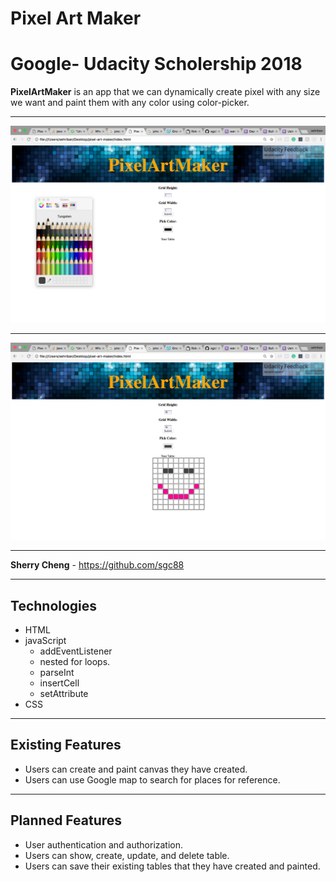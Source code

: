 Pixel Art Maker
===================
Google- Udacity Scholership 2018
===================


**PixelArtMaker** is an app that we can dynamically create pixel with any size we want and paint them with any color using color-picker.


----------


![Alt text](screenShot.png)

----------


![Alt text](screenShot2.png)


----------


**Sherry Cheng** - https://github.com/sgc88


----------


Technologies
-------------------
  * HTML
  * javaScript
    - addEventListener
    - nested for loops.
    - parseInt
    - insertCell
    - setAttribute
  * CSS


----------


Existing Features
-------------------
* Users can create and paint canvas they have created.
* Users can use Google map to search for places for reference.


----------


Planned Features
-------------------
* User authentication and authorization.
* Users can show, create, update, and delete table.
* Users can save their existing tables that they have created and painted.
